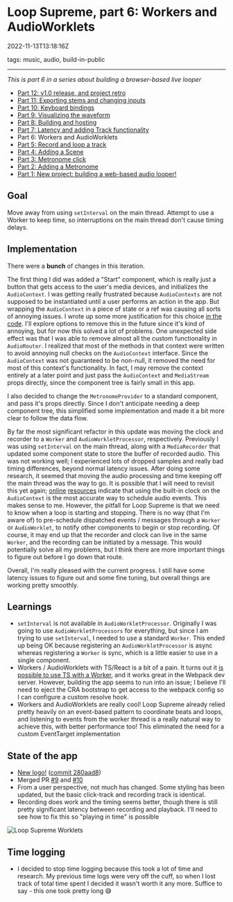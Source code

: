 # Loop Supreme, part 6: Workers and AudioWorklets

2022-11-13T13:18:16Z

tags: music, audio, build-in-public

---

_This is part 6 in a series about building a browser-based live looper_

- [Part 12: v1.0 release, and project retro](/loop-supreme-part-12-v10-release-and-project-retro)
- [Part 11: Exporting stems and changing inputs](/loop-supreme-part-11-exporting-stems-and-changing-inputs)
- [Part 10: Keyboard bindings](/loop-supreme-part-10-keyboard-bindings)
- [Part 9: Visualizing the waveform](/loop-supreme-part-9-visualizing-the-waveform)
- [Part 8: Building and hosting](/loop-supreme-part-8-building-and-hosting)
- [Part 7: Latency and adding Track functionality](/loop-supreme-part-7-latency-and-adding-track-functionality)
- Part 6: Workers and AudioWorklets
- [Part 5: Record and loop a track](/loop-supreme-part-5-record-and-loop-a-track)
- [Part 4: Adding a Scene](/loop-supreme-part-4-adding-a-scene)
- [Part 3: Metronome click](/loop-supreme-part-3-metronome-click)
- [Part 2: Adding a Metronome](/loop-supreme-part-2-adding-a-metronome)
- [Part 1: New project: building a web-based audio looper!](/new-project-building-a-web-based-audio-looper)

## Goal

Move away from using `setInterval` on the main thread. Attempt to use a Worker to keep time, so interruptions on the main thread don't cause timing delays.

## Implementation

There were a **bunch** of changes in this iteration.

The first thing I did was added a "Start" component, which is really just a button that gets access to the user's media devices, and initializes the `AudioContext`. I was getting really frustrated because `AudioContexts` are not supposed to be instantiated until a user performs an action in the app. But wrapping the `AudioContext` in a piece of state or a ref was causing all sorts of annoying issues. I wrote up some more justification for this choice [in the code](https://github.com/ericyd/loop-supreme/blob/87e759aa1a25ff3afc117ae4dea793c7ed4de121/src/Start/index.tsx#L1-L17). I'll explore options to remove this in the future since it's kind of annoying, but for now this solved a lot of problems. One unexpected side effect was that I was able to remove almost all the custom functionality in `AudioRouter`. I realized that most of the methods in that context were written to avoid annoying null checks on the `AudioContext` interface. Since the `AudioContext` was not guaranteed to be non-null, it removed the need for most of this context's functionality. In fact, I may remove the context entirely at a later point and just pass the `AudioContext` and `MediaStream` props directly, since the component tree is fairly small in this app.

I also decided to change the `MetronomeProvider` to a standard component, and pass it's props directly. Since I don't anticipate needing a deep component tree, this simplified some implementation and made it a bit more clear to follow the data flow.

By far the most significant refactor in this update was moving the clock and recorder to a `Worker` and `AudioWorkletProcessor`, respectively. Previously I was using `setInterval` on the main thread, along with a `MediaRecorder` that updated some component state to store the buffer of recorded audio. This was not working well; I experienced lots of dropped samples and really bad timing differences, beyond normal latency issues. After doing some research, it seemed that moving the audio processing and time keeping off the main thread was the way to go. It is possible that I will need to revisit this yet again; [online](https://meowni.ca/posts/metronomes/) [resources](https://blog.paul.cx/post/metronome/) indicate that using the built-in clock on the `AudioContext` is the most accurate way to schedule audio events. This makes sense to me. However, the pitfall for Loop Supreme is that we need to know when a loop is starting and stopping. There is no way (that I'm aware of) to pre-schedule dispatched events / messages through a `Worker` or `AudioWorklet`, to notify other components to begin or stop recording. Of course, it may end up that the recorder and clock can live in the same `Worker`, and the recording can be initiated by a message. This would potentially solve all my problems, but I think there are more important things to figure out before I go down that route.

Overall, I'm really pleased with the current progress. I still have some latency issues to figure out and some fine tuning, but overall things are working pretty smoothly.

## Learnings

- `setInterval` is not available in `AudioWorkletProcessor`. Originally I was going to use `AudioWorkletProcessors` for everything, but since I am trying to use `setInterval`, I needed to use a standard `Worker`. This ended up being OK because registering an `AudioWorkletProcessor` is async whereas registering a `Worker` is sync, which is a little easier to use in a single component.
- Workers / AudioWorklets with TS/React is a bit of a pain. It turns out it [is possible to use TS with a Worker](https://stackoverflow.com/a/71134400/3991555), and it works great in the Webpack dev server. However, building the app seems to run into an issue; I believe I'll need to eject the CRA bootstrap to get access to the webpack config so I can configure a custom resolve hook.
- Workers and AudioWorklets are really cool! Loop Supreme already relied pretty heavily on an event-based pattern to coordinate beats and loops, and listening to events from the worker thread is a really natural way to achieve this, with better performance too! This eliminated the need for a custom EventTarget implementation

## State of the app

- [New logo!](https://github.com/ericyd/loop-supreme/blob/280aad8186033123993a956b59d27e8292913479/public/icons/loop-supreme-logo.png) ([commit 280aad8](https://github.com/ericyd/loop-supreme/commit/280aad8186033123993a956b59d27e8292913479))
- Merged PR [#9](https://github.com/ericyd/loop-supreme/pull/9) and [#10](https://github.com/ericyd/loop-supreme/pull/10)
- From a user perspective, not much has changed. Some styling has been updated, but the basic click-track and recording track is identical.
- Recording does work and the timing seems better, though there is still pretty significant latency between recording and playback. I'll need to see how to fix this so "playing in time" is possible

![Loop Supreme Worklets](https://cdn.hashnode.com/res/hashnode/image/upload/v1668365663105/6vlTFFux4.png)

## Time logging

- I decided to stop time logging because this took a lot of time and research. My previous time logs were very off the cuff, so when I lost track of total time spent I decided it wasn't worth it any more. Suffice to say - this one took pretty long 😅
